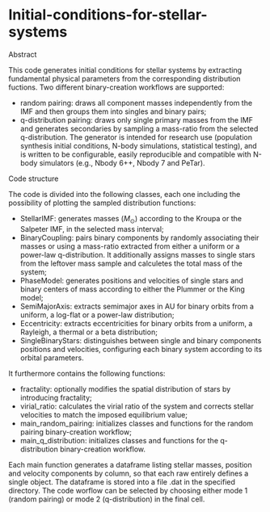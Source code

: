 # Initial-conditions-for-stellar-systems

Abstract

This code generates initial conditions for stellar systems by extracting fundamental physical parameters from the corresponding distribution fuctions. Two different binary-creation workflows are supported:
* random pairing: draws all component masses independently from the IMF and then groups them into singles and binary pairs;
* q-distribution pairing: draws only single primary masses from the IMF and generates secondaries by sampling a mass-ratio from the selected q-distribution.
The generator is intended for research use (population synthesis initial conditions, N-body simulations, statistical testing), and is written to be configurable, easily reproducible and compatible with N-body simulators (e.g., Nbody 6++, Nbody 7 and PeTar).

Code structure

The code is divided into the following classes, each one including the possibility of plotting the sampled distribution functions:

* StellarIMF: generates masses ($M_\odot$) according to the Kroupa or the Salpeter IMF, in the selected mass interval;
* BinaryCoupling: pairs binary components by randomly associating their masses or using a mass-ratio extracted from either a uniform or a power-law q-distribution. It additionally assigns masses to single stars from the leftover mass sample and calculetes the total mass of the system;
* PhaseModel: generates positions and velocities of single stars and binary centers of mass according to either the Plummer or the King model;
* SemiMajorAxis: extracts semimajor axes in AU for binary orbits from a uniform, a log-flat or a power-law distribution;
* Eccentricity: extracts eccentricities for binary orbits from a uniform, a Rayleigh, a thermal or a beta distribution;
* SingleBinaryStars: distinguishes between single and binary components positions and velocities, configuring each binary system according to its orbital parameters.

It furthermore contains the following functions:

* fractality: optionally modifies the spatial distribution of stars by introducing fractality;
* virial_ratio: calculates the virial ratio of the system and corrects stellar velocities to match the imposed equilibrium value;
* main_random_pairing: initializes classes and functions for the random pairing binary-creation workflow;
* main_q_distribution: initializes classes and functions for the q-distribution binary-creation workflow.

Each main function generates a dataframe listing stellar masses, position and velocity components by column, so that each raw entirely defines a single object. The dataframe is stored into a file .dat in the specified directory.
The code worflow can be selected by choosing either mode 1 (random pairing) or mode 2 (q-distribution) in the final cell. 



